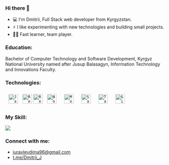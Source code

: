 ### Hi there 👋

- 💻 I'm Dmitrii, Full Stack web developer from Kyrgyzstan.
- ⚡ I like experimenting with new technologies and building small projects.
- ✍🏻 Fast learner, team player.

### Education:

Bachelor of Computer Technology and Software Development, Kyrgyz National University named after Jusup Balasagyn, Information Technology and Innovations Faculty.

### Technologies:

<code><img style="margin: 10px" src="https://api.iconify.design/logos:javascript.svg" alt="JavaScript" height="30" title="JavaScript" /></code>
<code><img style="margin 10px" src="https://api.iconify.design/vscode-icons:file-type-reactjs.svg" alt="ReactJS" height="30" title="React" /></code>
<code><img style="margin 10px" src="https://api.iconify.design/logos:redux.svg" alt="Redux" height="30" title="Redux" /></code>
<code><img style="margin: 10px" src="https://api.iconify.design/logos:nodejs.svg" alt="Node" height="30" title="Node.js" /></code>
<code><img style="margin: 10px" src="https://api.iconify.design/vscode-icons:file-type-mongo.svg" alt="Mongo" height="30" title="MongoDB" /></code>
<code><img style="margin: 10px" src="https://api.iconify.design/logos:sass.svg" alt="Sass" height="30" title="Sass" /></code>
<code><img style="margin: 10px" src="https://api.iconify.design/logos:tailwindcss-icon.svg" alt="TailwindCSS" height="30" title="TailwindCSS" /></code>
<code><img style="margin: 10px" src="https://api.iconify.design/logos:git.svg" alt="Git" height="30" title="Git" /></code>

### My Skill:

<a href="https://www.codewars.com/users/juravlevdima"><img src="https://www.codewars.com/users/juravlevdima/badges/large"></a>

### Connect with me:
- juravlevdima96@gmail.com
- <a href="https://t.me/Dmitrii_J">t.me/Dmitrii_J</a>

<!--
**juravlevdima/juravlevdima** is a ✨ _special_ ✨ repository because its `README.md` (this file) appears on your GitHub profile.

<code></code>

Here are some ideas to get you started:

- 🔭 I’m currently working on ...
- 🌱 I’m currently learning ...
- 👯 I’m looking to collaborate on ...
- 🤔 I’m looking for help with ...
- 💬 Ask me about ...
- 📫 How to reach me: ...
- 😄 Pronouns: ...
- ⚡ Fun fact: ...
-->
